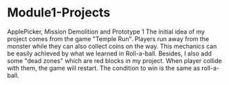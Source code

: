 # Module1-Projects
 ApplePicker, Mission Demolition and Prototype 1
 The initial idea of my project comes from the game "Temple Run". Players run away from the monster while they can also collect coins on the way. 
 This mechanics can be easily achieved by what we learned in Roll-a-ball. Besides, I also add some "dead zones" which are red blocks in my project. When player collide with them, the game will restart. The condition to win is the same as roll-a-ball.